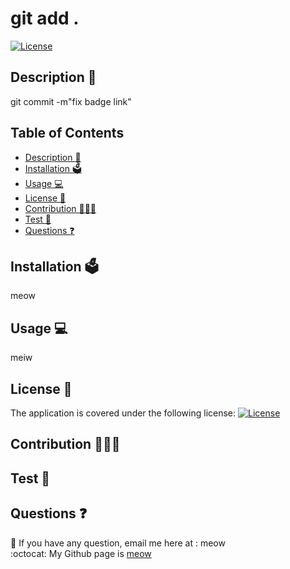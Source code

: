 # git add .
  
  [![License](https://img.shields.io/badge/License-Apache%202.0-yellowgreen.svg)](https://opensource.org/licenses/Apache-2.0)

## Description 📝 
  git commit -m"fix badge link"
## Table of Contents
  - [Description 📝](#description-)
  - [Installation 🗳](#installation-)
  - [Usage 💻](#usage-)
  - [License 🚀](#license-)
  - [Contribution 👩🏻‍💻](#contribution-)
  - [Test 🧩](#test-)
  - [Questions ❓](#questions-)

## Installation 🗳 
  meow

## Usage 💻 
  meiw

## License 🚀
  
  The application is covered under the following license: [![License](https://img.shields.io/badge/License-Apache%202.0-yellowgreen.svg)](https://opensource.org/licenses/Apache-2.0)
    

## Contribution 👩🏻‍💻 
  

## Test 🧩
  

## Questions ❓

📩 If you have any question, email me here at : meow<br/>
:octocat: My Github page is [meow](https://github.com/meow)

 
